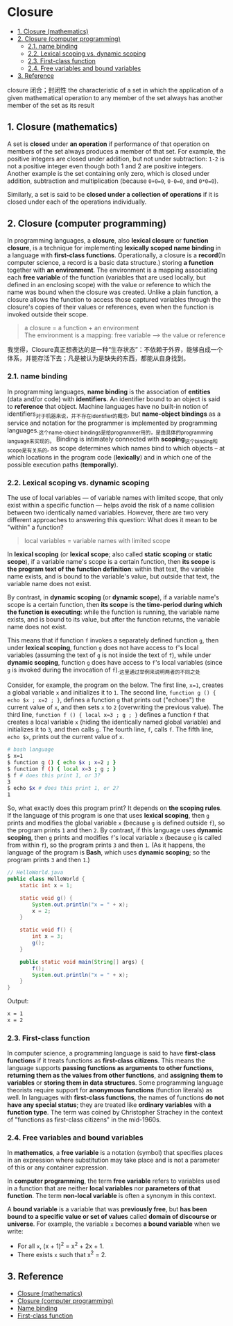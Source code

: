 # Closure

<!-- TOC -->

- [1. Closure (mathematics)](#1-closure-mathematics)
- [2. Closure (computer programming)](#2-closure-computer-programming)
  - [2.1. name binding](#21-name-binding)
  - [2.2. Lexical scoping vs. dynamic scoping](#22-lexical-scoping-vs-dynamic-scoping)
  - [2.3. First-class function](#23-first-class-function)
  - [2.4. Free variables and bound variables](#24-free-variables-and-bound-variables)
- [3. Reference](#3-reference)

<!-- /TOC -->

closure 闭合；封闭性 the characteristic of a set in which the application of a given mathematical operation to any member of the set always has another member of the set as its result

## 1. Closure (mathematics)

A set is **closed** under **an operation** if performance of that operation on members of the set always produces a member of that set. For example, the positive integers are closed under addition, but not under subtraction: `1-2` is not a positive integer even though both 1 and 2 are positive integers. Another example is the set containing only zero, which is closed under addition, subtraction and multiplication (because `0+0=0`, `0-0=0`, and `0*0=0`).

Similarly, a set is said to be **closed under a collection of operations** if it is closed under each of the operations individually.

## 2. Closure (computer programming)

In programming languages, a **closure**, also **lexical closure** or **function closure**, is a technique for implementing **lexically scoped name binding** in a language with **first-class functions**. Operationally, a closure is a **record**(In computer science, a record is a basic data structure.) storing **a function** together with **an environment**. The environment is a mapping associating each **free variable** of the function (variables that are used locally, but defined in an enclosing scope) with the value or reference to which the name was bound when the closure was created. Unlike a plain function, a closure allows the function to access those captured variables through the closure's copies of their values or references, even when the function is invoked outside their scope.

> a closure = a function + an environment  
> The environment is a mapping: free variable --> the value or reference

我觉得，Closure真正想表达的是一种“生存状态”：不依赖于外界，能够自成一个体系，并能存活下去；凡是被认为是缺失的东西，都能从自身找到。

### 2.1. name binding

In programming languages, **name binding** is the association of **entities** (data and/or code) with **identifiers**. An identifier bound to an object is said to **reference** that object. Machine languages have no built-in notion of identifiers<sub>对于机器来说，并不存在identifier的概念</sub>, but **name-object bindings** as a service and notation for the programmer is implemented by programming languages.<sub>这个name-object bindings是给programmer用的，是由具体的programming language来实现的。</sub> Binding is intimately connected with **scoping**<sub>这个binding和scope是有关系的</sub>, as scope determines which names bind to which objects – at which locations in the program code (**lexically**) and in which one of the possible execution paths (**temporally**).

### 2.2. Lexical scoping vs. dynamic scoping

The use of local variables — of variable names with limited scope, that only exist within a specific function — helps avoid the risk of a name collision between two identically named variables. However, there are two very different approaches to answering this question: What does it mean to be "within" a function?

> local variables = variable names with limited scope

In **lexical scoping** (or **lexical scope**; also called **static scoping** or **static scope**), if a variable name's scope is a certain function, then **its scope** is **the program text of the function definition**: within that text, the variable name exists, and is bound to the variable's value, but outside that text, the variable name does not exist.

By contrast, in **dynamic scoping** (or **dynamic scope**), if a variable name's scope is a certain function, then **its scope** is **the time-period during which the function is executing**: while the function is running, the variable name exists, and is bound to its value, but after the function returns, the variable name does not exist.

This means that if function `f` invokes a separately defined function `g`, then under **lexical scoping**, function `g` does not have access to `f`'s local variables (assuming the text of `g` is not inside the text of `f`), while under **dynamic scoping**, function `g` does have access to `f`'s local variables (since `g` is invoked during the invocation of `f`).<sub>这里通过举例来说明两者的不同之处</sub>

Consider, for example, the program on the below. The first line, `x=1`, creates a global variable `x` and initializes it to `1`. The second line, `function g () { echo $x ; x=2 ; }`, defines a function `g` that prints out ("echoes") the current value of `x`, and then sets `x` to `2` (overwriting the previous value). The third line, `function f () { local x=3 ; g ; }` defines a function `f` that creates a local variable `x` (hiding the identically named global variable) and initializes it to `3`, and then calls `g`. The fourth line, `f`, calls `f`. The fifth line, `echo $x`, prints out the current value of `x`.

```bash
# bash language
$ x=1
$ function g () { echo $x ; x=2 ; }
$ function f () { local x=3 ; g ; }
$ f # does this print 1, or 3?
3
$ echo $x # does this print 1, or 2?
1
```

So, what exactly does this program print? It depends on **the scoping rules**. If the language of this program is one that uses **lexical scoping**, then `g` prints and modifies the global variable `x` (because `g` is defined outside `f`), so the program prints `1` and then `2`. By contrast, if this language uses **dynamic scoping**, then `g` prints and modifies `f`'s local variable `x` (because `g` is called from within `f`), so the program prints `3` and then `1`. (As it happens, the language of the program is **Bash**, which uses **dynamic scoping**; so the program prints `3` and then `1`.)

```java
// HelloWorld.java
public class HelloWorld {
    static int x = 1;

    static void g() {
        System.out.println("x = " + x);
        x = 2;
    }

    static void f() {
        int x = 3;
        g();
    }

    public static void main(String[] args) {
        f();
        System.out.println("x = " + x);
    }
}
```

Output:

```txt
x = 1
x = 2
```

### 2.3. First-class function

In computer science, a programming language is said to have **first-class functions** if it treats functions as **first-class citizens**. This means the language supports **passing functions as arguments to other functions**, **returning them as the values from other functions**, and **assigning them to variables** or **storing them in data structures**. Some programming language theorists require support for **anonymous functions** (function literals) as well. In languages with **first-class functions**, the names of functions **do not have any special status**; they are treated like **ordinary variables** with **a function type**. The term was coined by Christopher Strachey in the context of "functions as first-class citizens" in the mid-1960s.

### 2.4. Free variables and bound variables

In **mathematics**, a **free variable** is a notation (symbol) that specifies places in an expression where substitution may take place and is not a parameter of this or any container expression.

In **computer programming**, the term **free variable** refers to variables used in a function that are neither **local variables** nor **parameters of that function**. The term **non-local variable** is often a synonym in this context.

A **bound variable** is a variable that was **previously free**, but **has been bound to a specific value or set of values** called **domain of discourse or universe**. For example, the variable `x` becomes **a bound variable** when we write: 

- For all `x`, (x + 1)<sup>2</sup> = x<sup>2</sup> + 2x + 1.
- There exists `x` such that x<sup>2</sup> = 2.

## 3. Reference

- [Closure (mathematics)](https://en.wikipedia.org/wiki/Closure_(mathematics))
- [Closure (computer programming)](https://en.wikipedia.org/wiki/Closure_(computer_programming))
- [Name binding](https://en.wikipedia.org/wiki/Name_binding)
- [First-class function](https://en.wikipedia.org/wiki/First-class_function)
